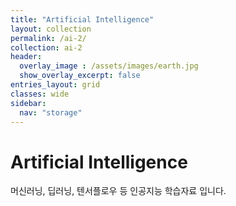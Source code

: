 ```yaml
---
title: "Artificial Intelligence"
layout: collection
permalink: /ai-2/
collection: ai-2
header:
  overlay_image : /assets/images/earth.jpg
  show_overlay_excerpt: false
entries_layout: grid
classes: wide
sidebar:
  nav: "storage"
---
```


# Artificial Intelligence

머신러닝, 딥러닝, 텐서플로우 등 인공지능 학습자료 입니다.
